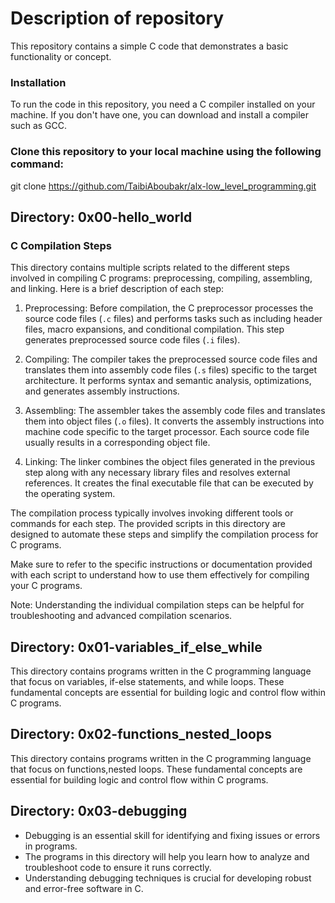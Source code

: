 # Description of repository
This repository contains a simple C code that demonstrates a basic functionality or concept.
### Installation
To run the code in this repository, you need a C compiler installed on your machine. If you don't have one, you can download and install a compiler such as GCC.

### Clone this repository to your local machine using the following command:

git clone https://github.com/TaibiAboubakr/alx-low_level_programming.git

## Directory: 0x00-hello_world
### C Compilation Steps

This directory contains multiple scripts related to the different steps involved in compiling C programs: preprocessing, compiling, assembling, and linking. Here is a brief description of each step:

1. Preprocessing: Before compilation, the C preprocessor processes the source code files (`.c` files) and performs tasks such as including header files, macro expansions, and conditional compilation. This step generates preprocessed source code files (`.i` files).

2. Compiling: The compiler takes the preprocessed source code files and translates them into assembly code files (`.s` files) specific to the target architecture. It performs syntax and semantic analysis, optimizations, and generates assembly instructions.

3. Assembling: The assembler takes the assembly code files and translates them into object files (`.o` files). It converts the assembly instructions into machine code specific to the target processor. Each source code file usually results in a corresponding object file.

4. Linking: The linker combines the object files generated in the previous step along with any necessary library files and resolves external references. It creates the final executable file that can be executed by the operating system.

The compilation process typically involves invoking different tools or commands for each step. The provided scripts in this directory are designed to automate these steps and simplify the compilation process for C programs.

Make sure to refer to the specific instructions or documentation provided with each script to understand how to use them effectively for compiling your C programs.

Note: Understanding the individual compilation steps can be helpful for troubleshooting and advanced compilation scenarios.

## Directory: 0x01-variables_if_else_while
This directory contains programs written in the C programming language that focus on variables, if-else statements, and while loops. These fundamental concepts are essential for building logic and control flow within C programs.

## Directory:  0x02-functions_nested_loops
This directory contains programs written in the C programming language that focus on functions,nested loops. These fundamental concepts are essential for building logic and control flow within C programs.

## Directory: 0x03-debugging
- Debugging is an essential skill for identifying and fixing issues or errors in programs. 
- The programs in this directory will help you learn how to analyze and troubleshoot code to ensure it runs correctly. 
- Understanding debugging techniques is crucial for developing robust and error-free software in C.
